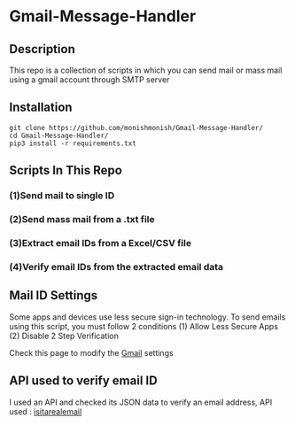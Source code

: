 # Gmail-Message-Handler

## Description
This repo is a collection of scripts in which you can send mail or mass mail using a gmail account through SMTP server

## Installation
```
git clone https://github.com/monishmonish/Gmail-Message-Handler/
cd Gmail-Message-Handler/
pip3 install -r requirements.txt
```
## Scripts In This Repo

### (1)Send mail to single ID
### (2)Send mass mail from a .txt file
### (3)Extract email IDs from a Excel/CSV file
### (4)Verify email IDs from the extracted email data

## Mail ID Settings

Some apps and devices use less secure sign-in technology.
To send emails using this script, you must follow 2 conditions
(1) Allow Less Secure Apps
(2) Disable 2 Step Verification

Check this page to modify the [Gmail](https://myaccount.google.com/u/0/security) settings

## API used to verify email ID

I used an API and checked its JSON data to verify an email address,
API used : [isitarealemail](https://isitarealemail.com/api/email/validate)

